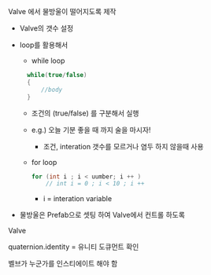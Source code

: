 Valve 에서 물방울이 떨어지도록 제작

- Valve의 갯수 설정

- loop를 활용해서

  - while loop	
  
  ```c#
    while(true/false)
    {
        //body
    }
    ```
  
    - 조건의 (true/false) 를 구분해서 실행
  
    - e.g.) 오늘 기분 좋을 때 까지 술을 마시자!
  
      - 조건, interation 갯수를 모르거나 염두 하지 않을때 사용
  
      
  
  - for loop
  
    ``` c#
    for (int i ; i < uumber; i ++ )
        // int i = 0 ; i < 10 ; i ++
    ```
  
    - i = interation variable
  
    
  
  
  
- 물방울은 Prefab으로 셋팅 하여 Valve에서 컨트롤 하도록

  



Valve 



quaternion.identity = 유니티 도큐먼트 확인

 벨브가 누군가를 인스티에이트 해야 함